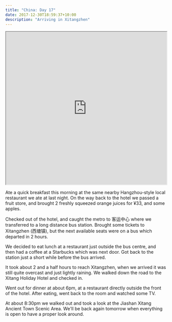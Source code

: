 ```yaml
---
title: "China: Day 17"
date: 2017-12-30T18:59:37+10:00
description: "Arriving in Xitangzhen"
---
```


<iframe src="https://www.google.com/maps/d/embed?mid=1P-BJhBy2aEMad5BloyHjMfdeGclrbY0d" width="100%" height="480"></iframe>

Ate a quick breakfast this morning at the same nearby Hangzhou-style local restaurant we ate at last night. On the way back to the hotel we passed a fruit store, and brought 2 freshly squeezed orange juices for ¥33, and some apples.

Checked out of the hotel, and caught the metro to 客运中心 where we transferred to a long distance bus station. Brought some tickets to Xitangzhen (西塘镇), but the next available seats were on a bus which departed in 2 hours.

We decided to eat lunch at a restaurant just outside the bus centre, and then had a coffee at a Starbucks which was next door. Got back to the station just a short while before the bus arrived.

It took about 2 and a half hours to reach Xitangzhen, when we arrived it was still quite overcast and just lightly raining. We walked down the road to the Xitang Holiday Hotel and checked in.

Went out for dinner at about 6pm, at a restaurant directly outside the front of the hotel. After eating, went back to the room and watched some TV.

At about 8:30pm we walked out and took a look at the Jiashan Xitang Ancient Town Scenic Area. We'll be back again tomorrow when everything is open to have a proper look around.
